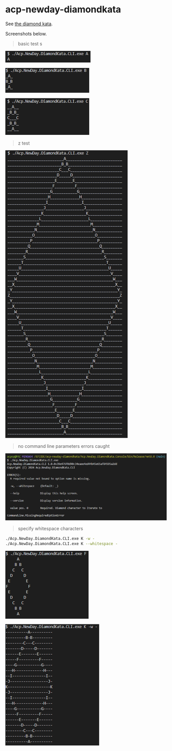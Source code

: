 # acp-newday-diamondkata

See [the diamond kata](https://github.com/NewDayTechnology/RecruitmentTests/blob/main/DiamondKata/README.md).

Screenshots below.

> basic test s

![diamond.A.png](./pics/diamond.A.png)

![diamond.B.png](./pics/diamond.B.png)

![diamond.C.png](./pics/diamond.C.png)

> z test

![diamond.Z.png](./pics/diamond.Z.png)

> no command line parameters errors caught

![missing.required.option.png](./pics/missing.required.option.png) 

> specify whitespace characters

```sh
./Acp.NewDay.DiamondKata.CLI.exe K -w -
./Acp.NewDay.DiamondKata.CLI.exe K --whitespace -
```

![diamond.F.spaces.png](./pics/diamond.F.spaces.png)

![diamond.K.dashes.png](./pics/diamond.K.dashes.png)

